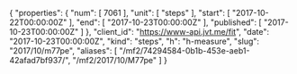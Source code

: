 {
  "properties": {
    "num": [
      7061
    ],
    "unit": [
      "steps"
    ],
    "start": [
      "2017-10-22T00:00:00Z"
    ],
    "end": [
      "2017-10-23T00:00:00Z"
    ],
    "published": [
      "2017-10-23T00:00:00Z"
    ]
  },
  "client_id": "https://www-api.jvt.me/fit",
  "date": "2017-10-23T00:00:00Z",
  "kind": "steps",
  "h": "h-measure",
  "slug": "2017/10/m77pe",
  "aliases": [
    "/mf2/74294584-0b1b-453e-aeb1-42afad7bf937/",
    "/mf2/2017/10/M77pe"
  ]
}
